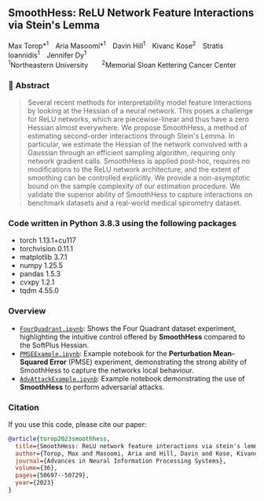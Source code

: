 <!-- # [SmoothHess: ReLU Network Feature Interactions via Stein's Lemma (NeurIPS 2023)](https://openreview.net/pdf?id=dwIeEhbaD0)

[Paper](https://proceedings.neurips.cc/paper_files/paper/2023/file/9ef5e965720193681fc8d16372ac4717-Paper-Conference.pdf) [Poster](https://neurips.cc/virtual/2023/poster/70998) [Video](https://neurips.cc/virtual/2023/poster/70998) 

[Max Torop,*](https://maxtorop.github.io/) [Aria Masoomi,*](https://scholar.google.com/citations?user=KXcX8coAAAAJ&hl=en) [Davin Hill,](https://www.davinhill.me/) [Kivanc Kose,](https://kkose.github.io/about/) [Stratis Ioannidis](https://ece.northeastern.edu/fac-ece/ioannidis/) and [Jennifer Dy](https://mllabneu.github.io/) --> 

## SmoothHess: ReLU Network Feature Interactions via Stein's Lemma  
Max Torop*<sup>1</sup>&emsp;Aria Masoomi*<sup>1</sup>&emsp;Davin Hill<sup>1</sup>&emsp;Kivanc Kose<sup>2</sup>&emsp;Stratis Ioannidis<sup>1</sup>&emsp;Jennifer Dy<sup>1</sup>  
<sup>1</sup>Northeastern University  <sup>2</sup>Memorial Sloan Kettering Cancer Center  

### 📘 Abstract

> Several recent methods for interpretability model feature interactions by looking at the Hessian of a neural network. This poses a challenge for ReLU networks, which are piecewise-linear and thus have a zero Hessian almost everywhere. We propose SmoothHess, a method of estimating second-order interactions through Stein's Lemma. In particular, we estimate the Hessian of the network convolved with a Gaussian through an efficient sampling algorithm, requiring only network gradient calls. SmoothHess is applied post-hoc, requires no modifications to the ReLU network architecture, and the extent of smoothing can be controlled explicitly. We provide a non-asymptotic bound on the sample complexity of our estimation procedure. We validate the superior ability of SmoothHess to capture interactions on benchmark datasets and a real-world medical spirometry dataset.


### Code written in Python 3.8.3 using the following packages
- torch 1.13.1+cu117
- torchvision 0.11.1
- matplotlib 3.7.1
- numpy 1.25.5
- pandas 1.5.3
- cvxpy 1.2.1
- tqdm 4.55.0

### Overview

- [`FourQuadrant.ipynb`](./FourQuadrant.ipynb): Shows the Four Quadrant dataset experiment, highlighting the intuitive control offered by **SmoothHess** compared to the SoftPlus Hessian.
- [`PMSEExample.ipynb`](./PMSEExample.ipynb): Example notebook for the **Perturbation Mean-Squared Error** (PMSE) experiment, demonstrating the strong ability of SmoothHess to capture the networks local behaviour.
- [`AdvAttackExample.ipynb`](./AdvAttackExample.ipynb): Example notebook demonstrating the use of **SmoothHess** to perform adversarial attacks.


### Citation
If you use this code, please cite our paper:

```bibtex
@article{torop2023smoothhess,
  title={SmoothHess: ReLU network feature interactions via stein's lemma},
  author={Torop, Max and Masoomi, Aria and Hill, Davin and Kose, Kivanc and Ioannidis, Stratis and Dy, Jennifer},
  journal={Advances in Neural Information Processing Systems},
  volume={36},
  pages={50697--50729},
  year={2023}
}
